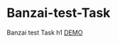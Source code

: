 # Banzai-test-Task
Banzai test Task
h1 <a href="https://ivan-kononchuk.github.io/Banzai-test-Task/">DEMO </a>
